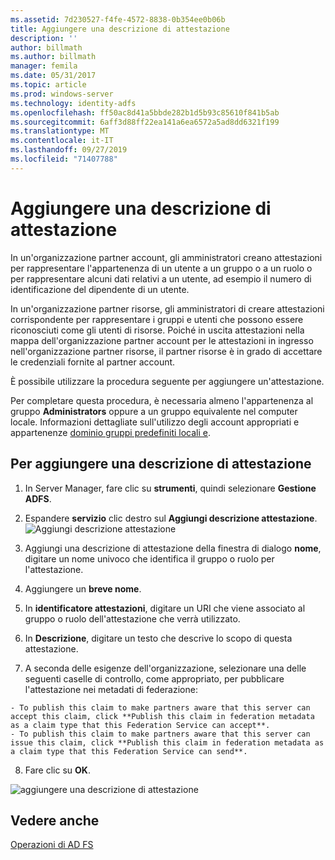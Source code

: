 ```yaml
---
ms.assetid: 7d230527-f4fe-4572-8838-0b354ee0b06b
title: Aggiungere una descrizione di attestazione
description: ''
author: billmath
ms.author: billmath
manager: femila
ms.date: 05/31/2017
ms.topic: article
ms.prod: windows-server
ms.technology: identity-adfs
ms.openlocfilehash: ff50ac8d41a5bbde282b1d5b93c85610f841b5ab
ms.sourcegitcommit: 6aff3d88ff22ea141a6ea6572a5ad8dd6321f199
ms.translationtype: MT
ms.contentlocale: it-IT
ms.lasthandoff: 09/27/2019
ms.locfileid: "71407788"
---
```

# <a name="add-a-claim-description"></a>Aggiungere una descrizione di attestazione


In un'organizzazione partner account, gli amministratori creano attestazioni per rappresentare l'appartenenza di un utente a un gruppo o a un ruolo o per rappresentare alcuni dati relativi a un utente, ad esempio il numero di identificazione del dipendente di un utente.

In un'organizzazione partner risorse, gli amministratori di creare attestazioni corrispondente per rappresentare i gruppi e utenti che possono essere riconosciuti come gli utenti di risorse. Poiché in uscita attestazioni nella mappa dell'organizzazione partner account per le attestazioni in ingresso nell'organizzazione partner risorse, il partner risorse è in grado di accettare le credenziali fornite al partner account. 

È possibile utilizzare la procedura seguente per aggiungere un'attestazione.

Per completare questa procedura, è necessaria almeno l'appartenenza al gruppo **Administrators** oppure a un gruppo equivalente nel computer locale.  Informazioni dettagliate sull'utilizzo degli account appropriati e appartenenze [dominio gruppi predefiniti locali e](https://go.microsoft.com/fwlink/?LinkId=83477).

## <a name="to-add-a-claim-description"></a>Per aggiungere una descrizione di attestazione

1. In Server Manager, fare clic su **strumenti**, quindi selezionare **Gestione ADFS**. 

2. Espandere **servizio** clic destro sul **Aggiungi descrizione attestazione**.
   ![Aggiungi descrizione attestazione](media/Add-a-Claim-Description/claimdesc1.png)

3. Aggiungi una descrizione di attestazione della finestra di dialogo **nome**, digitare un nome univoco che identifica il gruppo o ruolo per l'attestazione.

4. Aggiungere un **breve nome**.

5. In **identificatore attestazioni**, digitare un URI che viene associato al gruppo o ruolo dell'attestazione che verrà utilizzato.

6. In **Descrizione**, digitare un testo che descrive lo scopo di questa attestazione.

7. A seconda delle esigenze dell'organizzazione, selezionare una delle seguenti caselle di controllo, come appropriato, per pubblicare l'attestazione nei metadati di federazione:


~~~
- To publish this claim to make partners aware that this server can accept this claim, click **Publish this claim in federation metadata as a claim type that this Federation Service can accept**.
- To publish this claim to make partners aware that this server can issue this claim, click **Publish this claim in federation metadata as a claim type that this Federation Service can send**.
~~~

8. Fare clic su **OK**.

![aggiungere una descrizione di attestazione](media/Add-a-Claim-Description/claimdesc2.png)


## <a name="see-also"></a>Vedere anche  
[Operazioni di AD FS](../../ad-fs/AD-FS-2016-Operations.md) 
